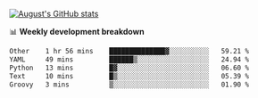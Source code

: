 
[![August's GitHub stats](https://github-readme-stats.vercel.app/api?username=zou-weidong&show_icons=true&theme=radical)](https://github.com/zou-weidong)


📊 **Weekly development breakdown**
<!--START_SECTION:waka-->

```txt
Other    1 hr 56 mins    ██████████████▓░░░░░░░░░░   59.21 %
YAML     49 mins         ██████▒░░░░░░░░░░░░░░░░░░   24.94 %
Python   13 mins         █▓░░░░░░░░░░░░░░░░░░░░░░░   06.60 %
Text     10 mins         █▒░░░░░░░░░░░░░░░░░░░░░░░   05.39 %
Groovy   3 mins          ▒░░░░░░░░░░░░░░░░░░░░░░░░   01.90 %
```

<!--END_SECTION:waka-->

